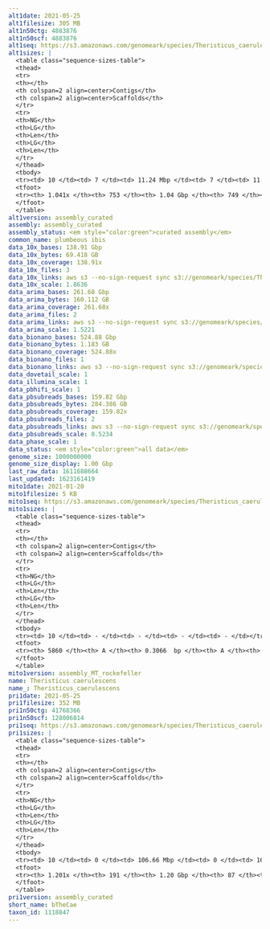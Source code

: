 ```yaml
---
alt1date: 2021-05-25
alt1filesize: 305 MB
alt1n50ctg: 4883876
alt1n50scf: 4883876
alt1seq: https://s3.amazonaws.com/genomeark/species/Theristicus_caerulescens/bTheCae1/assembly_curated/bTheCae1.alt.cur.20210525.fasta.gz
alt1sizes: |
  <table class="sequence-sizes-table">
  <thead>
  <tr>
  <th></th>
  <th colspan=2 align=center>Contigs</th>
  <th colspan=2 align=center>Scaffolds</th>
  </tr>
  <tr>
  <th>NG</th>
  <th>LG</th>
  <th>Len</th>
  <th>LG</th>
  <th>Len</th>
  </tr>
  </thead>
  <tbody>
  <tr><td> 10 </td><td> 7 </td><td> 11.24 Mbp </td><td> 7 </td><td> 11.24 Mbp </td></tr>  <tr><td> 20 </td><td> 17 </td><td> 9.26 Mbp </td><td> 17 </td><td> 9.26 Mbp </td></tr>  <tr><td> 30 </td><td> 29 </td><td> 7.73 Mbp </td><td> 29 </td><td> 7.73 Mbp </td></tr>  <tr><td> 40 </td><td> 44 </td><td> 5.82 Mbp </td><td> 43 </td><td> 5.90 Mbp </td></tr>  <tr style="background-color:#cccccc;"><td> 50 </td><td> 62 </td><td> 4.88 Mbp </td><td> 62 </td><td> 4.88 Mbp </td></tr>  <tr><td> 60 </td><td> 85 </td><td> 4.13 Mbp </td><td> 84 </td><td> 4.19 Mbp </td></tr>  <tr><td> 70 </td><td> 113 </td><td> 3.09 Mbp </td><td> 113 </td><td> 3.09 Mbp </td></tr>  <tr><td> 80 </td><td> 154 </td><td> 2.05 Mbp </td><td> 154 </td><td> 2.05 Mbp </td></tr>  <tr><td> 90 </td><td> 216 </td><td> 1.25 Mbp </td><td> 215 </td><td> 1.26 Mbp </td></tr>  <tr><td> 100 </td><td> 363 </td><td> 0.29 Mbp </td><td> 362 </td><td> 0.29 Mbp </td></tr>  </tbody>
  <tfoot>
  <tr><th> 1.041x </th><th> 753 </th><th> 1.04 Gbp </th><th> 749 </th><th> 1.04 Gbp </th></tr>
  </tfoot>
  </table>
alt1version: assembly_curated
assembly: assembly_curated
assembly_status: <em style="color:green">curated assembly</em>
common_name: plumbeous ibis
data_10x_bases: 138.91 Gbp
data_10x_bytes: 69.418 GB
data_10x_coverage: 138.91x
data_10x_files: 3
data_10x_links: aws s3 --no-sign-request sync s3://genomeark/species/Theristicus_caerulescens/bTheCae1/genomic_data/10x/ .<br>
data_10x_scale: 1.8636
data_arima_bases: 261.68 Gbp
data_arima_bytes: 160.112 GB
data_arima_coverage: 261.68x
data_arima_files: 2
data_arima_links: aws s3 --no-sign-request sync s3://genomeark/species/Theristicus_caerulescens/bTheCae1/genomic_data/arima/ .<br>
data_arima_scale: 1.5221
data_bionano_bases: 524.88 Gbp
data_bionano_bytes: 1.183 GB
data_bionano_coverage: 524.88x
data_bionano_files: 1
data_bionano_links: aws s3 --no-sign-request sync s3://genomeark/species/Theristicus_caerulescens/bTheCae1/genomic_data/bionano/ .<br>
data_dovetail_scale: 1
data_illumina_scale: 1
data_pbhifi_scale: 1
data_pbsubreads_bases: 159.82 Gbp
data_pbsubreads_bytes: 284.386 GB
data_pbsubreads_coverage: 159.82x
data_pbsubreads_files: 2
data_pbsubreads_links: aws s3 --no-sign-request sync s3://genomeark/species/Theristicus_caerulescens/bTheCae1/genomic_data/pacbio/ . --exclude "*ccs*bam*"<br>
data_pbsubreads_scale: 0.5234
data_phase_scale: 1
data_status: <em style="color:green">all data</em>
genome_size: 1000000000
genome_size_display: 1.00 Gbp
last_raw_data: 1611688664
last_updated: 1623161419
mito1date: 2021-01-20
mito1filesize: 5 KB
mito1seq: https://s3.amazonaws.com/genomeark/species/Theristicus_caerulescens/bTheCae1/assembly_MT_rockefeller/bTheCae1.MT.20210120.fasta.gz
mito1sizes: |
  <table class="sequence-sizes-table">
  <thead>
  <tr>
  <th></th>
  <th colspan=2 align=center>Contigs</th>
  <th colspan=2 align=center>Scaffolds</th>
  </tr>
  <tr>
  <th>NG</th>
  <th>LG</th>
  <th>Len</th>
  <th>LG</th>
  <th>Len</th>
  </tr>
  </thead>
  <tbody>
  <tr><td> 10 </td><td> - </td><td> - </td><td> - </td><td> - </td></tr>  <tr><td> 20 </td><td> - </td><td> - </td><td> - </td><td> - </td></tr>  <tr><td> 30 </td><td> - </td><td> - </td><td> - </td><td> - </td></tr>  <tr><td> 40 </td><td> - </td><td> - </td><td> - </td><td> - </td></tr>  <tr style="background-color:#cccccc;"><td> 50 </td><td> - </td><td style="background-color:#ff8888;"> - </td><td> - </td><td style="background-color:#ff8888;"> - </td></tr>  <tr><td> 60 </td><td> - </td><td> - </td><td> - </td><td> - </td></tr>  <tr><td> 70 </td><td> - </td><td> - </td><td> - </td><td> - </td></tr>  <tr><td> 80 </td><td> - </td><td> - </td><td> - </td><td> - </td></tr>  <tr><td> 90 </td><td> - </td><td> - </td><td> - </td><td> - </td></tr>  <tr><td> 100 </td><td> - </td><td> - </td><td> - </td><td> - </td></tr>  </tbody>
  <tfoot>
  <tr><th> 5860 </th><th> A </th><th> 0.3066  bp </th><th> A </th><th> 0.3066  bp </th></tr>
  </tfoot>
  </table>
mito1version: assembly_MT_rockefeller
name: Theristicus caerulescens
name_: Theristicus_caerulescens
pri1date: 2021-05-25
pri1filesize: 352 MB
pri1n50ctg: 41768366
pri1n50scf: 128006814
pri1seq: https://s3.amazonaws.com/genomeark/species/Theristicus_caerulescens/bTheCae1/assembly_curated/bTheCae1.pri.cur.20210525.fasta.gz
pri1sizes: |
  <table class="sequence-sizes-table">
  <thead>
  <tr>
  <th></th>
  <th colspan=2 align=center>Contigs</th>
  <th colspan=2 align=center>Scaffolds</th>
  </tr>
  <tr>
  <th>NG</th>
  <th>LG</th>
  <th>Len</th>
  <th>LG</th>
  <th>Len</th>
  </tr>
  </thead>
  <tbody>
  <tr><td> 10 </td><td> 0 </td><td> 106.66 Mbp </td><td> 0 </td><td> 168.28 Mbp </td></tr>  <tr><td> 20 </td><td> 1 </td><td> 103.95 Mbp </td><td> 1 </td><td> 133.04 Mbp </td></tr>  <tr><td> 30 </td><td> 3 </td><td> 62.37 Mbp </td><td> 1 </td><td> 133.04 Mbp </td></tr>  <tr><td> 40 </td><td> 5 </td><td> 44.65 Mbp </td><td> 2 </td><td> 128.21 Mbp </td></tr>  <tr style="background-color:#cccccc;"><td> 50 </td><td> 7 </td><td style="background-color:#88ff88;"> 41.77 Mbp </td><td> 3 </td><td style="background-color:#88ff88;"> 128.01 Mbp </td></tr>  <tr><td> 60 </td><td> 9 </td><td> 37.10 Mbp </td><td> 4 </td><td> 101.37 Mbp </td></tr>  <tr><td> 70 </td><td> 13 </td><td> 27.55 Mbp </td><td> 5 </td><td> 92.93 Mbp </td></tr>  <tr><td> 80 </td><td> 17 </td><td> 20.81 Mbp </td><td> 6 </td><td> 84.85 Mbp </td></tr>  <tr><td> 90 </td><td> 22 </td><td> 13.59 Mbp </td><td> 7 </td><td> 72.38 Mbp </td></tr>  <tr><td> 100 </td><td> 30 </td><td> 11.40 Mbp </td><td> 9 </td><td> 50.21 Mbp </td></tr>  </tbody>
  <tfoot>
  <tr><th> 1.201x </th><th> 191 </th><th> 1.20 Gbp </th><th> 87 </th><th> 1.20 Gbp </th></tr>
  </tfoot>
  </table>
pri1version: assembly_curated
short_name: bTheCae
taxon_id: 1118847
---
```

